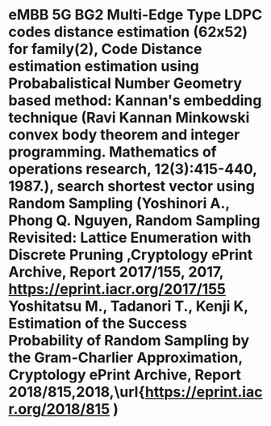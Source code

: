 # eMBB 5G BG2 Multi-Edge Type LDPC codes distance estimation (62x52) for family(2), Code Distance estimation estimation using Probabalistical Number Geometry based method: Kannan's embedding technique (Ravi Kannan  Minkowski convex body theorem and integer programming. Mathematics of operations research, 12(3):415-440, 1987.), search shortest vector using Random Sampling (Yoshinori A., Phong Q. Nguyen, Random Sampling Revisited: Lattice Enumeration with Discrete Pruning ,Cryptology ePrint Archive, Report 2017/155, 2017, https://eprint.iacr.org/2017/155 Yoshitatsu M., Tadanori T., Kenji K, Estimation of the Success Probability of Random Sampling by the Gram-Charlier Approximation, Cryptology ePrint Archive, Report 2018/815,2018,\url{https://eprint.iacr.org/2018/815 )
